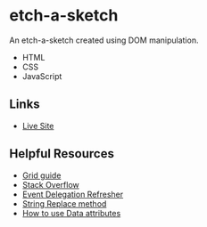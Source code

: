 # etch-a-sketch
An etch-a-sketch created using DOM manipulation. 

- HTML
- CSS
- JavaScript

## Links
- [Live Site](https://alabador.github.io/etch-a-sketch/)

## Helpful Resources
- [Grid guide](https://css-tricks.com/snippets/css/complete-guide-grid/)
- [Stack Overflow](https://stackoverflow.com/questions/15643842/appendchild-inside-a-for-loop-just-replaces-item-created-by-createelement)
- [Event Delegation Refresher](https://www.youtube.com/watch?v=pKzf80F3O0U)
- [String Replace method](https://stackoverflow.com/questions/10398931/how-to-remove-text-from-a-string)
- [How to use Data attributes](https://developer.mozilla.org/en-US/docs/Learn/HTML/Howto/Use_data_attributes)